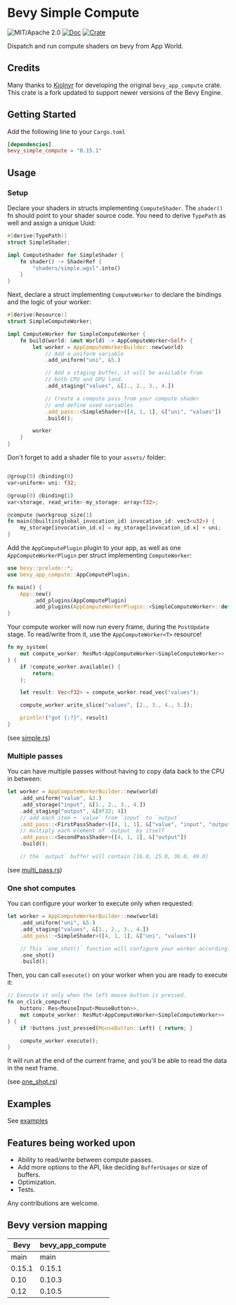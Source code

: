 # Bevy Simple Compute

![MIT/Apache 2.0](https://img.shields.io/badge/license-MIT%2FApache-blue.svg)
[![Doc](https://docs.rs/bevy_simple_compute/badge.svg)](https://docs.rs/bevy_simple_compute)
[![Crate](https://img.shields.io/crates/v/bevy_simple_compute.svg)](https://crates.io/crates/bevy_simple_compute)

Dispatch and run compute shaders on bevy from App World.

## Credits
Many thanks to [Kjolnyr](https://github.com/Kjolnyr/) for developing the original `bevy_app_compute` crate. This crate is a fork updated to support newer versions of the Bevy Engine.

## Getting Started

Add the following line to your `Cargo.toml`

```toml
[dependencies]
bevy_simple_compute = "0.15.1"
```

## Usage

### Setup

Declare your shaders in structs implementing `ComputeShader`. The `shader()` fn should point to your shader source code.
You need to derive `TypePath` as well and assign a unique Uuid:

```rust
#[derive(TypePath)]
struct SimpleShader;

impl ComputeShader for SimpleShader {
    fn shader() -> ShaderRef {
        "shaders/simple.wgsl".into()
    }
}
```

Next, declare a struct implementing `ComputeWorker` to declare the bindings and the logic of your worker:

```rust
#[derive(Resource)]
struct SimpleComputeWorker;

impl ComputeWorker for SimpleComputeWorker {
    fn build(world: &mut World) -> AppComputeWorker<Self> {
        let worker = AppComputeWorkerBuilder::new(world)
            // Add a uniform variable
            .add_uniform("uni", &5.)

            // Add a staging buffer, it will be available from
            // both CPU and GPU land.
            .add_staging("values", &[1., 2., 3., 4.])

            // Create a compute pass from your compute shader
            // and define used variables
            .add_pass::<SimpleShader>([4, 1, 1], &["uni", "values"])
            .build();

        worker
    }
}

```

Don't forget to add a shader file to your `assets/` folder:

```rust

@group(0) @binding(0)
var<uniform> uni: f32;

@group(0) @binding(1)
var<storage, read_write> my_storage: array<f32>;

@compute @workgroup_size(1)
fn main(@builtin(global_invocation_id) invocation_id: vec3<u32>) {
    my_storage[invocation_id.x] = my_storage[invocation_id.x] + uni;
}
```

Add the `AppComputePlugin` plugin to your app, as well as one `AppComputeWorkerPlugin` per struct implementing `ComputeWorker`:

```rust
use bevy::prelude::*;
use bevy_app_compute::AppComputePlugin;

fn main() {
    App::new()
        .add_plugins(AppComputePlugin)
        .add_plugins(AppComputeWorkerPlugin::<SimpleComputeWorker>::default());
}
```

Your compute worker will now run every frame, during the `PostUpdate` stage. To read/write from it, use the `AppComputeWorker<T>` resource!

```rust
fn my_system(
    mut compute_worker: ResMut<AppComputeWorker<SimpleComputeWorker>>
) {
    if !compute_worker.available() {
        return;
    };

    let result: Vec<f32> = compute_worker.read_vec("values");

    compute_worker.write_slice("values", [2., 3., 4., 5.]);

    println!("got {:?}", result)
}
```

(see [simple.rs](https://github.com/dsenyushkindev/bevy_simple_compute/tree/dev/examples/simple.rs))

### Multiple passes

You can have multiple passes without having to copy data back to the CPU in between:

```rust
let worker = AppComputeWorkerBuilder::new(world)
    .add_uniform("value", &3.)
    .add_storage("input", &[1., 2., 3., 4.])
    .add_staging("output", &[0f32; 4])
    // add each item + `value` from `input` to `output`
    .add_pass::<FirstPassShader>([4, 1, 1], &["value", "input", "output"]) 
    // multiply each element of `output` by itself
    .add_pass::<SecondPassShader>([4, 1, 1], &["output"]) 
    .build();

    // the `output` buffer will contain [16.0, 25.0, 36.0, 49.0]

```

(see [multi_pass.rs](https://github.com/dsenyushkindev/bevy_simple_compute/tree/dev/examples/multi_pass.rs))

### One shot computes

You can configure your worker to execute only when requested:

```rust
let worker = AppComputeWorkerBuilder::new(world)
    .add_uniform("uni", &5.)
    .add_staging("values", &[1., 2., 3., 4.])
    .add_pass::<SimpleShader>([4, 1, 1], &["uni", "values"])

    // This `one_shot()` function will configure your worker accordingly
    .one_shot()
    .build();

```

Then, you can call `execute()` on your worker when you are ready to execute it:

```rust
// Execute it only when the left mouse button is pressed.
fn on_click_compute(
    buttons: Res<MouseInput<MouseButton>>,
    mut compute_worker: ResMut<AppComputeWorker<SimpleComputeWorker>>
) {
    if !buttons.just_pressed(MouseButton::Left) { return; }

    compute_worker.execute();
} 
```

It will run at the end of the current frame, and you'll be able to read the data in the next frame.

(see [one_shot.rs](https://github.com/dsenyushkindev/bevy_simple_compute/tree/dev/examples/one_shot.rs))


## Examples

See [examples](https://github.com/dsenyushkindev/bevy_simple_compute/tree/main/examples)


## Features being worked upon

- Ability to read/write between compute passes.
- Add more options to the API, like deciding `BufferUsages` or size of buffers.
- Optimization.
- Tests.

Any contributions are welcome.

## Bevy version mapping

|Bevy|bevy_app_compute|
|---|---|
|main|main|
|0.15.1|0.15.1|
|0.10|0.10.3|
|0.12|0.10.5|
